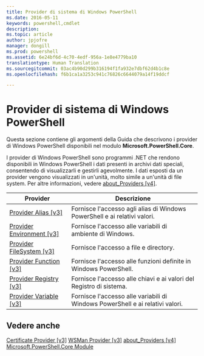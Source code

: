 ```yaml
---
title: Provider di sistema di Windows PowerShell
ms.date: 2016-05-11
keywords: powershell,cmdlet
description: 
ms.topic: article
author: jpjofre
manager: dongill
ms.prod: powershell
ms.assetid: 6e24bf6d-4c70-4edf-956a-1e8e4779ba10
translationtype: Human Translation
ms.sourcegitcommit: 03ac4b90d299b316194f1fa932e7dbf62d4b1c8e
ms.openlocfilehash: f6b1ca1a3253c941c76826c6644079a14f19ddcf

---
```


# Provider di sistema di Windows PowerShell
Questa sezione contiene gli argomenti della Guida che descrivono i provider di Windows PowerShell disponibili nel modulo **Microsoft.PowerShell.Core**.

I provider di Windows PowerShell sono programmi .NET che rendono disponibili in Windows PowerShell i dati presenti in archivi dati speciali, consentendo di visualizzarli e gestirli agevolmente. I dati esposti da un provider vengono visualizzati in un'unità, molto simile a un'unità di file system. Per altre informazioni, vedere [about_Providers [v4]](https://technet.microsoft.com/en-us/library/2d9b3f32-be78-49ad-a547-21231c803242).

|Provider|Descrizione|
|------------|---------------|
|[Provider Alias [v3]](https://technet.microsoft.com/en-us/library/dce3f872-aeff-4eb2-8b38-876cd612fc29)|Fornisce l'accesso agli alias di Windows PowerShell e ai relativi valori.|
|[Provider Environment [v3]](https://technet.microsoft.com/en-us/library/94fcd05d-e702-4706-9b7d-ad7e5fd0ec09)|Fornisce l'accesso alle variabili di ambiente di Windows.|
|[Provider FileSystem [v3]](https://technet.microsoft.com/en-us/library/0e494537-dfdf-437a-8b27-c21e30aa1f9f)|Fornisce l'accesso a file e directory.|
|[Provider Function [v3]](https://technet.microsoft.com/en-us/library/7dfc92f4-9a88-4399-978d-6d5d224b3e76)|Fornisce l'accesso alle funzioni definite in Windows PowerShell.|
|[Provider Registry [v3]](https://technet.microsoft.com/en-us/library/d3c8013c-8caa-48d7-9feb-bfef0d95926e)|Fornisce l'accesso alle chiavi e ai valori del Registro di sistema.|
|[Provider Variable [v3]](https://technet.microsoft.com/en-us/library/78dbcbbd-7946-4b9b-b75b-146f247f821c)|Fornisce l'accesso alle variabili di Windows PowerShell e ai relativi valori.|

## Vedere anche
[Certificate Provider [v3]](https://technet.microsoft.com/en-us/library/3f743541-d0c6-4670-809a-b16fb01f7c4d)
[WSMan Provider [v3]](https://technet.microsoft.com/en-us/library/4c3d8d36-4f7a-4211-996f-64110e4b2eb7)
[about_Providers [v4]](https://technet.microsoft.com/en-us/library/2d9b3f32-be78-49ad-a547-21231c803242)
[Microsoft.PowerShell.Core Module](Microsoft.PowerShell.Core-Module.md)




<!--HONumber=Jun16_HO4-->


